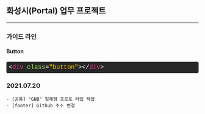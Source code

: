 ## 화성시(Portal) 업무 프로젝트

---

### 가이드 라인

#### Button

<div class="colorscripter-code" style="color:#f0f0f0;font-family:Consolas, 'Liberation Mono', Menlo, Courier, monospace !important; position:relative !important;overflow:auto"><table class="colorscripter-code-table" style="margin:0;padding:0;border:none;background-color:#272727;border-radius:4px;" cellspacing="0" cellpadding="0"><tr><td style="padding:6px 0;text-align:left"><div style="margin:0;padding:0;color:#f0f0f0;font-family:Consolas, 'Liberation Mono', Menlo, Courier, monospace !important;line-height:100%"><div style="padding:0 6px; white-space:pre; line-height:100%"><span style="color:#f0f0f0">&lt;</span><span style="color:#ff3399">div</span>&nbsp;<span style="color:#a8ff58">class</span>=<span style="color:#ffd500">"button"</span><span style="color:#a8ff58"></span><span style="color:#f0f0f0">&gt;</span><span style="color:#f0f0f0">&lt;</span><span style="color:#f0f0f0">/</span><span style="color:#ff3399">div</span><span style="color:#f0f0f0">&gt;</span></div></div></td></tr></table></div>

### 2021.07.20

```
- [공통] "GNB" 일체형 프로토 타입 작업
- [footer] Github 주소 변경
```
